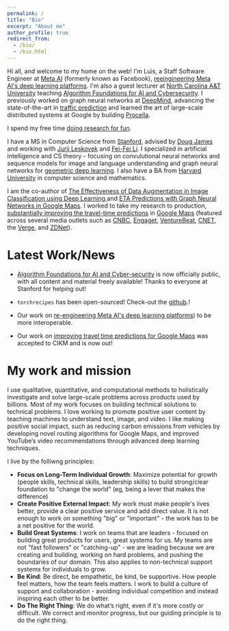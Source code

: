 ```yaml
---
permalink: /
title: "Bio"
excerpt: "About me"
author_profile: true
redirect_from: 
  - /bio/
  - /bio.html
---
```


Hi all, and welcome to my home on the web! I'm Luis, a Staff Software Engineer at [Meta AI](https://ai.facebook.com/) (formerly known as Facebook), [reeingineering Meta AI's deep learning platforms](https://ai.facebook.com/blog/reengineering-facebook-ais-deep-learning-platforms-for-interoperability/). I'm also a guest lecturer at [North Carolina A&T University](https://www.ncat.edu/) teaching [Algorithm Foundations for AI and Cybersecurity](https://www.comp285.ml/). I previously worked on graph neural networks at [DeepMind](https://www.deepmind.com), advancing the state-of-the-art in [traffic prediction](https://www.deepmind.com/blog/traffic-prediction-with-advanced-graph-neural-networks) and learned the art of large-scale distributed systems at Google by building [Procella](https://research.google/pubs/pub48388/).

I spend my free time [doing research for fun](https://scholar.google.com/citations?user=WdafpDsAAAAJ&hl=en).

I have a MS in Computer Science from [Stanford](https://www.stanford.edu/), advised by [Doug James](https://graphics.stanford.edu/~djames/) and working with [Jurij Leskovek](https://profiles.stanford.edu/jure-leskovec) and [Fei-Fei Li](https://profiles.stanford.edu/fei-fei-li). I specialized in artificial intelligence and CS theory - focusing on convulutional neural networks and sequence models for image and language understanding and graph neural networks for [geometric deep learning](https://www.youtube.com/watch?v=9cxhvQK9ALQ). I also have a BA from [Harvard University](https://www.harvard.edu/) in computer science and mathematics.

I am the co-author of [The Effectiveness of Data Augmentation in Image Classification using Deep Learning
](https://arxiv.org/abs/1712.04621) and [ETA Predictions with Graph Neural Networks in Google Maps](https://dl.acm.org/doi/abs/10.1145/3459637.3481916). I worked to take my research to production, [substantially improving the travel-time predictions](https://deepmind.com/blog/article/traffic-prediction-with-advanced-graph-neural-networks) in [Google Maps](https://blog.google/products/maps/google-maps-101-how-ai-helps-predict-traffic-and-determine-routes/) (featured across several media outlets such as [CNBC](https://www.cnbc.com/2020/09/03/covid-19-forced-google-maps-to-change-how-it-predicts-traffic.html), [Engaget](https://www.engadget.com/google-maps-deep-mind-ai-accuracy-140005698.html), [VentureBeat](https://venturebeat.com/2020/09/03/deepmind-claims-its-ai-improved-google-maps-travel-time-estimates-by-up-to-50/), [CNET](https://www.cnet.com/news/heres-how-google-maps-uses-ai-to-predict-traffic-and-calculate-routes/), the [Verge](https://www.theverge.com/2020/9/3/21419632/how-google-maps-predicts-traffic-eta-ai-machine-learning-deepmind), and [ZDNet](https://www.zdnet.com/article/google-maps-and-deepmind-enhance-ai-capabilities-to-improve-route-calculations/)).


Latest Work/News
======
- [Algorithm Foundations for AI and Cyber-security](https://www.comp285.ml) is now officially public, with all content and material freely available! Thanks to everyone at Stanford for helping out!

- `torchrecipes` has been open-sourced! Check-out the [github](https://github.com/facebookresearch/recipes).!
- Our work on [re-engineering Meta AI's deep learning platforms](https://ai.facebook.com/blog/reengineering-facebook-ais-deep-learning-platforms-for-interoperability/)) to be more interoperable.
- Our work on [improving travel time predictions for Google Maps](https://dl.acm.org/doi/abs/10.1145/3459637.3481916) was accepted to CIKM and is now out!


My work and mission
======
I use qualitative, quantitative, and computational methods to holistically investigate and solve large-scale problems across products used by billions. Most of my work focuses on building technical solutions to technical problems. I love working to promote positive user content by teaching machines to understand text, image, and video. I like making positive social impact, such as reducing carbon emissions from vehicles by developing novel routing algorithms for Google Maps, and improved YouTube’s video recommendations through advanced deep learning techniques.

I live by the folliwng principles:

- **Focus on Long-Term Individual Growth**: Maximize potential for growth (people skills, technical skills, leadership skills) to build strong/clear foundation to "change the world" (eg, being a lever that makes the difference)
- **Create Positive External Impact**: My work must make people's lives better, provide a clear positive service and add direct value. It is not enough to work on something "big" or "important" - the work has to be a net positive for the world.
- **Build Great Systems**: I work on teams that are leaders - focused on building great products for users, great systems for us. My teams are not "fast followers" or "catching-up" - we are leading because we are creating and building, working on hard problems, and pushing the boundaries of our domain. This also applies to non-technical support systems for individuals to grow.
- **Be Kind**: Be direct, be empathetic, be kind, be supportive. How people feel matters, how the team feels matters. I work to build a culture of support and collaboration - avoiding individual competition and instead inspiring each other to be better.
- **Do The Right Thing**: We do what’s right, even if it's more costly or difficult. We correct and monitor progress, but our guiding principle is to do the right thing.